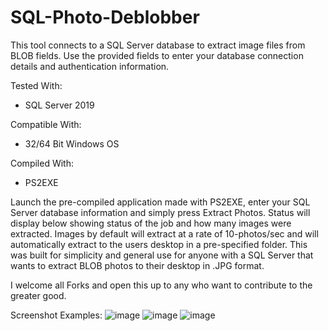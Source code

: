 # SQL-Photo-Deblobber
This tool connects to a SQL Server database to extract image files from BLOB fields. Use the provided fields to enter your database connection details and authentication information.

Tested With:
- SQL Server 2019

Compatible With:
- 32/64 Bit Windows OS

Compiled With:
- PS2EXE

Launch the pre-compiled application made with PS2EXE, enter your SQL Server database information and simply press Extract Photos. Status will display below showing status of the job and how many images were extracted. Images by default will extract at a rate of 10-photos/sec and will automatically extract to the users desktop in a pre-specified folder. This was built for simplicity and general use for anyone with a SQL Server that wants to extract BLOB photos to their desktop in .JPG format.

I welcome all Forks and open this up to any who want to contribute to the greater good.

Screenshot Examples:
![image](https://github.com/user-attachments/assets/23478ad6-e000-420b-a116-306c54fc5867)
![image](https://github.com/user-attachments/assets/5f18b781-12a4-4a29-b823-30edf4e790e7)
![image](https://github.com/user-attachments/assets/7f0e002b-545c-4a4a-b8de-6d7b1fffd3eb)
